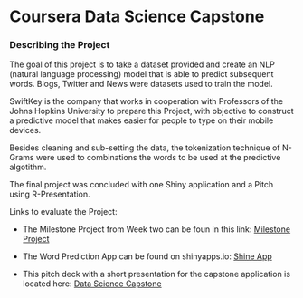 # Coursera Data Science Capstone

### Describing the Project
The goal of this project is to take a dataset provided and create an NLP (natural language processing) model that is able to predict subsequent words. Blogs, Twitter and News were datasets used to train the model. 

SwiftKey is the company that works in cooperation with Professors of the Johns Hopkins University to prepare this Project, with objective to construct a predictive model that makes easier for people to type on their mobile devices.
 
Besides cleaning and sub-setting the data, the tokenization technique of N-Grams were used to combinations the words to be used at the predictive algotithm. 

The final project was concluded with one Shiny application and a Pitch using R-Presentation.

Links to evaluate the Project:

* The Milestone Project from Week two can be foun in this link:  [Milestone Project](http://rpubs.com/joseantonio/236625)

* The Word Prediction App can be found on shinyapps.io:
[Shine App](https://joseantonio.shinyapps.io/capstone-shiny-app/)

* This pitch deck with a short presentation for the capstone application is located here: 
[Data Science Capstone](http://rpubs.com/joseantonio/capstone-data-science)

